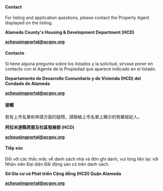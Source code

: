 <RenderIf language="en,tl">

#### Contact

For listing and application questions, please contact the Property Agent displayed on the listing.

**Alameda County's Housing & Development Department (HCD)**

**[achousingportal@acgov.org](mailto:achousingportal@acgov.org)**

</RenderIf>

<RenderIf language="es">

#### Contacto

Si tiene alguna pregunta sobre los listados y la solicitud, sírvase poner en contacto con el Agente de la Propiedad que aparece indicado en el listado.

**Departamento de Desarrollo Comunitario y de Vivienda (HCD) del Condado de Alameda**

**[achousingportal@acgov.org](mailto:achousingportal@acgov.org)**

</RenderIf>

<RenderIf language="zh">

#### 接觸

若有上市名單和申請方面的疑問，請聯絡上市名單上顯示的物業經紀人。

**阿拉米達縣房屋及社區發展部 (HCD)**

**[achousingportal@acgov.org](mailto:achousingportal@acgov.org)**

</RenderIf>

<RenderIf language="vi">

#### Tiếp xúc

Đối với các thắc mắc về danh sách nhà và đơn ghi danh, vui lòng liên lạc với Nhân viên Đại diện Bất động sản có trên danh sách.

**Sở Gia cư và Phát triển Cộng đồng (HCD) Quận Alameda**

**[achousingportal@acgov.org](mailto:achousingportal@acgov.org)**

</RenderIf>
